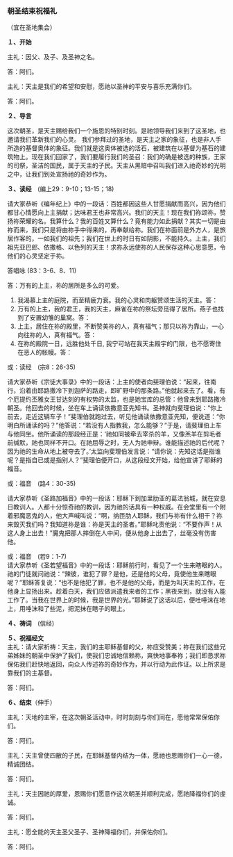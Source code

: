 ### **朝圣结束祝福礼**

（宜在圣地集会）

**１、开始**

主礼：因父、及子、及圣神之名。

答：阿们。

主礼：天主是我们的希望和安慰，愿祂以圣神的平安与喜乐充满你们。

答：阿们。

**２、导言**

这次朝圣，是天主赐给我们一个施恩的特别时刻。是祂领导我们来到了这圣地，也邀请我们革新我们的心灵。 我们参拜过的圣地，是天主之家的象征，也是非人手所造的基督奥体的象征。我们就是这奥体被选的活石，被建筑在以基督为基石的建筑物上。现在我们回家了，我们要履行我们的圣召：我们的确是被选的种族，王家的司祭，圣洁的国民，属于天主的子民。天主从黑暗中召叫我们进入祂奇妙的光明之中，让我们到处宣扬祂的奇妙作为。

**３、读经**　(编上29：9-10；13-15；18)

请大家恭听《编年纪上》中的一段话：百姓都因这些人甘愿捐献而高兴，因为他们都甘心情愿向上主捐献；达味君王也非常高兴。我们的天主！现在我们祢颂祢，赞扬祢荣耀的名。我算什么？我的百姓又算什么？竟有能力如此捐献？其实一切是由祢而来，我们只是将由祢手中得来的，再奉献给祢。我们在祢面前是外方人，是旅居作客的，一如我们的祖先；我们在世上的时日有如阴影，不能持久。上主，我们祖先亚巴郎、依撒格、以色列的天主！求祢永远使祢的人民保存这种心思意愿，令他们的心灵坚定于祢。

答唱咏 (83：3-6、8、11)

答：万有的上主，祢的居所是多么的可爱。

1. 我渴慕上主的庭院，而至精疲力衰。我的心灵和肉躯赞颂生活的天主。答：
2. 万有的上主，我的君王，我的天主，麻雀在祢的祭坛旁觅得了居所。燕子也找到了安置幼雏的巢窝。答：
3. 上主，居住在祢的殿里，不断赞美祢的人，真有福气；那只以祢为靠山，一心向往祢的人，真有福气。答：
4. 在祢的殿院一日，远胜他处千日, 我宁可站在我天主殿宇的门限，也不愿寄住在恶人的帐幔。答：

或：读经　(宗8：26-35)

请大家恭听《宗徒大事录》中的一段话：上主的使者向斐理伯说：“起来，往南行，沿着由耶路撒冷下到迦萨的路走，即旷野中的那条路。”他就起来去了。看，有个厄提约丕雅女王甘达刻的有权势的太监，也是她宝库的总管：他曾来到耶路撒冷朝圣。他回去的时候，坐在车上诵读依撒意亚先知书。圣神就向斐理伯说：“你上前去，走近这辆车子！”斐理伯就跑过去，听见他诵读依撒意亚先知，便说道：“你明白所诵读的吗？”他答说：“若没有人指教我，怎么能够？”于是，请斐理伯上车与他同坐。他所诵读的那段经正是：‘祂如同被牵去宰杀的羊，又像羔羊在剪毛者前缄默，祂也同样不开口。在祂屈辱之时，无人为祂申辩。谁能描述祂的后代呢？因为祂的生命从地上被夺去了。’太监向斐理伯发言说：“请你说：先知这话是指谁呢？是指自已或是指别人？”斐理伯便开口，从这段经文开始，给他宣讲了耶稣的福音。

或：福音　(路4：30-35)

请大家恭听《圣路加福音》中的一段话：耶稣下到加里肋亚的葛法翁城，就在安息日教训人。人都十分惊奇祂的教训，因为祂的话具有一种权威。在会堂里有一个附着邪魔恶鬼的人，他大声喊叫说：“啊，纳匝肋人耶稣，我们与祢有什么相干？祢来毁灭我们吗？我知道祢是谁：祢是天主的圣者。”耶稣叱责他说：“不要作声！从这人身上出去！”魔鬼把那人摔倒在人中间，便从他身上出去了，丝毫没有伤害他。

或：福音　(若9：1-7)           
请大家恭听《圣若望福音》中的一段话：耶稣前行时，看见了一个生来瞎眼的人。祂的门徒就问祂说：“辣彼，谁犯了罪？是他，还是他的父母，竟使他生来瞎眼呢？”耶稣答复说：“也不是他犯了罪，也不是他的父母，而是为叫天主的工作，在他身上显扬出来。趁着白天，我们应做派遣我来者的工作；黑夜来到，就没有人能工作了。当我在世界上的时候，我是世界的光。”耶稣说了这话以后，便吐唾沫在地上，用唾沫和了些泥，把泥抹在瞎子的眼上。

**４、祷词**　(信经)

**５、祝福经文**  
主礼：请大家祈祷：天主，我们的主耶稣基督的父，祢应受赞美；祢在我们这些兄弟姊妹的朝圣中保护了我们，使我们忠诚地信赖祢，爽快地事奉祢；我们即恳求祢保佑我们赶快地返回，向众人传述祢的奇妙作为，并以行动为此作证。以上所求是靠我们的主基督。

答：阿们。

**６、结束**（伸手）

主礼：天地的主宰，在这次朝圣活动中，时时刻刻与你们同在，愿他常常保佑你们。

答：阿们。

主礼：天主曾使四散的子民，在耶稣基督内结为一体，愿祂也恩赐你们一心一德，精诚团结。

答：阿们。

主礼：天主因祂的厚爱，恩赐你们愿意作这次朝圣并顺利完成，愿祂降福你们的虔诚。

答：阿们。

主礼：愿全能的天主圣父圣子、圣神降福你们，并保佑你们。

答：阿们。